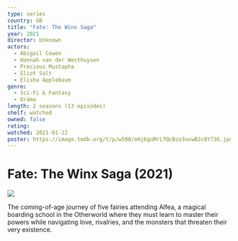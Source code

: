 ```yaml
---
type: series
country: GB
title: "Fate: The Winx Saga"
year: 2021
director: Unknown
actors:
  - Abigail Cowen
  - Hannah van der Westhuysen
  - Precious Mustapha
  - Eliot Salt
  - Elisha Applebaum
genre:
  - Sci-Fi & Fantasy
  - Drama
length: 2 seasons (13 episodes)
shelf: watched
owned: false
rating:
watched: 2021-01-22
poster: https://image.tmdb.org/t/p/w500/oHj6guMrLfQcBzo3uxwBJc8Y736.jpg
---
```


# Fate: The Winx Saga (2021)

![](https://image.tmdb.org/t/p/w500/oHj6guMrLfQcBzo3uxwBJc8Y736.jpg)

The coming-of-age journey of five fairies attending Alfea, a magical boarding school in the Otherworld where they must learn to master their powers while navigating love, rivalries, and the monsters that threaten their very existence.